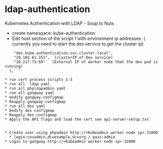 # ldap-authentication
Kubernetes Authentication with LDAP - Soup to Nuts
* create namespace: kube-authentication
* Edit host section of the script 1 with environment ip addresses. ( currently you need to start the dex service to get the  cluster ip)
```  "hosts": [                   
    "dex.kube-authentication.svc.cluster.local", 
    "10.102.61.151",  (clusterIP of Dex service)
    "18.217.73.69"   (External IP of worker node that the dex pod is running)
  ],```

* run cert process scripts 1-3
* run all  ldap yaml
* run all phpldapadmin yaml
* run all gangway yaml
* modify gangway configmap
* Reapply gangway-configmap
* run all dex yaml
* modify dex configmap
* Reapply dex configmap
* Apply the API flags and load the cert see api-server-setup.txt


* Create user using phpadmin http://<Kubeadmin worker node ip>:31000
  * login:cn=admin,dc=example,dc=org / pass:admin
* Login to gangway http://<Kubeadmin worker node ip>:32000
